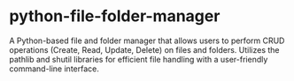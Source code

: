 # python-file-folder-manager
A Python-based file and folder manager that allows users to perform CRUD operations (Create, Read, Update, Delete) on files and folders. Utilizes the pathlib and shutil libraries for efficient file handling with a user-friendly command-line interface.
